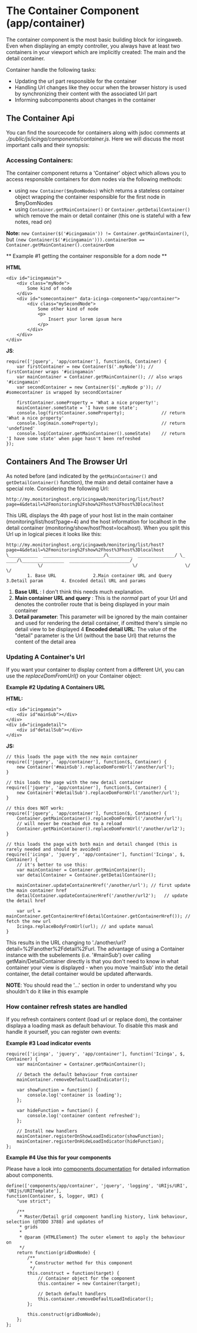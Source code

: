 # The Container Component (app/container)

The container component is the most basic building block for icingaweb. Even when displaying an empty controller,
you always have at least two containers in your viewport which are implicitly created: The main and the detail container.

Container handle the following tasks:

* Updating the url part responsible for the container
* Handling Url changes like they occur when the browser history is used by synchronizing their content with the
  associated Url part
* Informing subcomponents about changes in the container


## The Container Api

You can find the sourcecode for containers along with jsdoc comments  at *./public/js/icinga/components/container.js*.
Here we will discuss the most important calls and their synopsis:

### Accessing Containers:

The container component returns a 'Container' object which allows you to access responsible containers for dom nodes via
the following methods:

* using `new Container($myDomNodes)` which returns a stateless container object wrapping the container responsible for
  the first node in $myDomNodes
* using `Container.getMainContainer()` or `Container.getDetailContainer()` which remove the main or detail container
  (this one is stateful with a few notes, read on)

**Note:** `new Container($('#icingamain')) != Container.getMainContainer()`, but
`(new Container($('#icingamain'))).containerDom == Container.getMainContainer().containerDom`

** Example #1 getting the container responsible for a dom node **

**HTML**

    <div id="icingamain">
        <div class="myNode">
            Some kind of node
        </div>
        <div id="somecontainer" data-icinga-component="app/container">
            <div class="mySecondNode">
                Some other kind of node
                <p>
                    Insert your lorem ipsum here
                </p>
            </div>
        </div>
    </div>

**JS**:

    require(['jquery', 'app/container'], function($, Container) {
        var firstContainer = new Container($('.myNode')); // firstContainer wraps '#icingamain'
        var mainContainer = Container.getMainContainer(); // also wraps '#icingamain'
        var secondContainer = new Container($('.myNode p')); // #somecontainer is wrapped by secondContainer

        firstContainer.someProperty = 'What a nice property!';
        mainContainer.someState = 'I have some state';
        console.log(firstContainer.someProperty);              // return 'What a nice property'
        console.log(main.someProperty);                        // return 'undefined'
        console.log(Container.getMainContainer().someState)    // return 'I have some state' when page hasn't been refreshed
    });

## Containers And The Browser Url

As noted before (and indicated by the `getMainContainer()` and `getDetailContainer()` function), the main and detail
container have a special role. Considering the following Url:

    http://my.monitoringhost.org/icingaweb/monitoring/list/host?page=4&detail=%2Fmonitoring%2Fshow%2Fhost%3Fhost%3Dlocalhost

This URL displays the 4th page of your host list in the main container (monitoring/list/host?page=4) and the host information
for localhost in the detail container (monitoring/show/host?host=localhost). When you split this Url up in logical pieces
it looks like this:

    http://my.monitoringhost.org/icingaweb/monitoring/list/host?page=4&detail=%2Fmonitoring%2Fshow%2Fhost%3Fhost%3Dlocalhost
    \___________  _______________________/\_________  ______________/ \_  ____/\________________  _______________________/
                \/                                  \/                  \/                      \/
            1. Base URL              2.Main container URL and Query   3.Detail param       4. Encoded detail URL and params

1.  **Base URL** :  I don't think this needs much explanation.
2.  **Main container URL and query** : This is the *normal* part of your Url and denotes the controller route that is
    being displayed in your main container
3.  **Detail parameter**: This parameter will be ignored by the main container and used for rendering the detail container,
    if omitted there's simple no detail view to be displayed
4   **Encoded detail URL**: The value of the "detail" parameter is the Url (without the base Url) that returns the content
    of the detail area


### Updating A Container's Url

If you want your container to display content from a different Url, you can use the *replaceDomFromUrl()* on your
Container object:

**Example #2 Updating A Containers URL**

**HTML:**

    <div id="icingamain">
        <div id"mainSub"></div>
    </div>
    <div id="icingadetail">
        <div id"detailSub"></div>
    </div>

**JS:**

    // this loads the page with the new main container
    require(['jquery', 'app/container'], function($, Container) {
        new Container('#mainSub').replaceDomFormUrl('/another/url');
    }

    // this loads the page with the new detail container
    require(['jquery', 'app/container'], function($, Container) {
        new Container('#detailSub').replaceDomFormUrl('/another/url');
    }

    // this does NOT work:
    require(['jquery', 'app/container'], function($, Container) {
        Container.getMainContainer().replaceDomFormUrl('/another/url');
        // will never be reached due to a reload
        Container.getMainContainer().replaceDomFormUrl('/another/url2');
    }

    // this loads the page with both main and detail changed (this is rarely needed and should be avoided)
    require(['icinga', 'jquery', 'app/container'], function('Icinga', $, Container) {
        // it's better to use this:
        var mainContainer = Container.getMainContainer();
        var detailContainer = Container.getDetailContainer();

        mainContainer.updateContainerHref('/another/url'); // first update the main container href
        detailContainer.updateContainerHref('/another/url2');   // update the detail href

        var url = mainContainer.getContainerHref(detailContainer.getContainerHref()); // fetch the new url
        Icinga.replaceBodyFromUrl(url); // and update manual
    }

This results in the URL changing to './another/url?detail=%2Fanother%2Fdetail%2Furl.
The advantage of using a Container instance with the subelements (i.e. '\#mainSub') over calling getMain/DetailContainer
directly is that you don't need to know in what container your view is displayed - when you move 'mainSub' into the
detail container, the detail container would be updated afterwards.

**NOTE**: You should read the '...' section in order to understand why you shouldn't do it like in this example

### How container refresh states are handled

If you refresh containers content (load url or replace dom), the container displaya a loading
mask as default behaviour. To disable this mask and handle it yourself, you can register own events:

**Example #3 Load indicator events**

    require(['icinga', 'jquery', 'app/container'], function('Icinga', $, Container) {
        var mainContainer = Container.getMainContainer();

        // Detach the default behaviour from container
        mainContainer.removeDefaultLoadIndicator();

        var showFunction = function() {
            console.log('container is loading');
        };

        var hideFunction = function() {
            console.log('container content refreshed');
        };

        // Install new handlers
        mainContainer.registerOnShowLoadIndicator(showFunction);
        mainContainer.registerOnHideLoadIndicator(hideFunction);
    };

**Example #4 Use this for your components**

Please have a look into [components documentation](components.md) for detailed information about components.

    define(['components/app/container', 'jquery', 'logging', 'URIjs/URI', 'URIjs/URITemplate'],
    function(Container, $, logger, URI) {
        "use strict";

        /**
         * Master/Detail grid component handling history, link behaviour, selection (@TODO 3788) and updates of
         * grids
         *
         * @param {HTMLElement} The outer element to apply the behaviour on
         */
        return function(gridDomNode) {
            /**
             * Constructor method for this component
             */
            this.construct = function(target) {
                // Container object for the component
                this.container = new Container(target);

                // Detach default handlers
                this.container.removeDefaultLoadIndicator();
            };

            this.construct(gridDomNode);
        };
    };